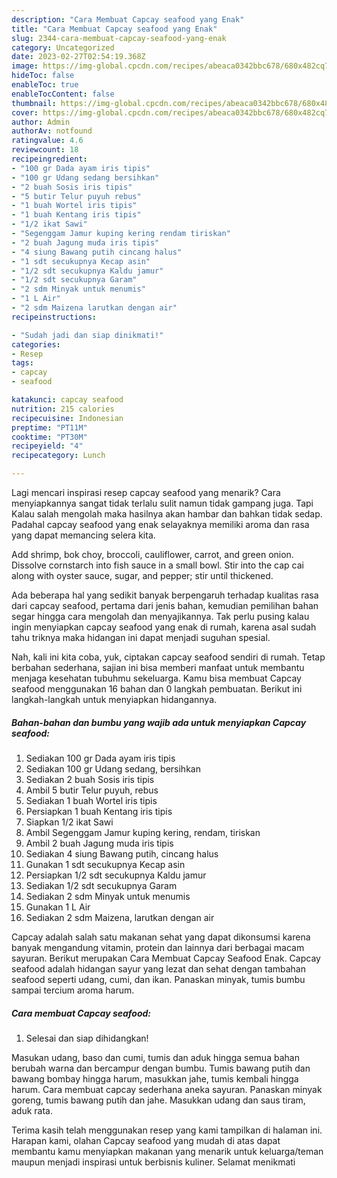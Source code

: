 ```yaml
---
description: "Cara Membuat Capcay seafood yang Enak"
title: "Cara Membuat Capcay seafood yang Enak"
slug: 2344-cara-membuat-capcay-seafood-yang-enak
category: Uncategorized
date: 2023-02-27T02:54:19.368Z
image: https://img-global.cpcdn.com/recipes/abeaca0342bbc678/680x482cq70/capcay-seafood-foto-resep-utama.jpg
hideToc: false
enableToc: true
enableTocContent: false
thumbnail: https://img-global.cpcdn.com/recipes/abeaca0342bbc678/680x482cq70/capcay-seafood-foto-resep-utama.jpg
cover: https://img-global.cpcdn.com/recipes/abeaca0342bbc678/680x482cq70/capcay-seafood-foto-resep-utama.jpg
author: Admin
authorAv: notfound
ratingvalue: 4.6
reviewcount: 18
recipeingredient:
- "100 gr Dada ayam iris tipis"
- "100 gr Udang sedang bersihkan"
- "2 buah Sosis iris tipis"
- "5 butir Telur puyuh rebus"
- "1 buah Wortel iris tipis"
- "1 buah Kentang iris tipis"
- "1/2 ikat Sawi"
- "Segenggam Jamur kuping kering rendam tiriskan"
- "2 buah Jagung muda iris tipis"
- "4 siung Bawang putih cincang halus"
- "1 sdt secukupnya Kecap asin"
- "1/2 sdt secukupnya Kaldu jamur"
- "1/2 sdt secukupnya Garam"
- "2 sdm Minyak untuk menumis"
- "1 L Air"
- "2 sdm Maizena larutkan dengan air"
recipeinstructions:

- "Sudah jadi dan siap dinikmati!"
categories:
- Resep
tags:
- capcay
- seafood

katakunci: capcay seafood 
nutrition: 215 calories
recipecuisine: Indonesian
preptime: "PT11M"
cooktime: "PT30M"
recipeyield: "4"
recipecategory: Lunch

---
```



Lagi mencari inspirasi resep capcay seafood yang menarik? Cara menyiapkannya sangat tidak terlalu sulit namun tidak gampang juga. Tapi Kalau salah mengolah maka hasilnya akan hambar dan bahkan tidak sedap. Padahal capcay seafood yang enak selayaknya memiliki aroma dan rasa yang dapat memancing selera kita.


Add shrimp, bok choy, broccoli, cauliflower, carrot, and green onion. Dissolve cornstarch into fish sauce in a small bowl. Stir into the cap cai along with oyster sauce, sugar, and pepper; stir until thickened.

Ada beberapa hal yang sedikit banyak berpengaruh terhadap kualitas rasa dari capcay seafood, pertama dari jenis bahan, kemudian pemilihan bahan segar hingga cara mengolah dan menyajikannya. Tak perlu pusing kalau ingin menyiapkan capcay seafood yang enak di rumah, karena asal sudah tahu triknya maka hidangan ini dapat menjadi suguhan spesial.


Nah, kali ini kita coba, yuk, ciptakan capcay seafood sendiri di rumah. Tetap berbahan sederhana, sajian ini bisa memberi manfaat untuk membantu menjaga kesehatan tubuhmu sekeluarga. Kamu bisa membuat Capcay seafood menggunakan 16 bahan dan 0 langkah pembuatan. Berikut ini langkah-langkah untuk menyiapkan hidangannya.

<!--inarticleads1-->

##### Bahan-bahan dan bumbu yang wajib ada untuk menyiapkan Capcay seafood:

1. Sediakan 100 gr Dada ayam iris tipis
1. Sediakan 100 gr Udang sedang, bersihkan
1. Sediakan 2 buah Sosis iris tipis
1. Ambil 5 butir Telur puyuh, rebus
1. Sediakan 1 buah Wortel iris tipis
1. Persiapkan 1 buah Kentang iris tipis
1. Siapkan 1/2 ikat Sawi
1. Ambil Segenggam Jamur kuping kering, rendam, tiriskan
1. Ambil 2 buah Jagung muda iris tipis
1. Sediakan 4 siung Bawang putih, cincang halus
1. Gunakan 1 sdt secukupnya Kecap asin
1. Persiapkan 1/2 sdt secukupnya Kaldu jamur
1. Sediakan 1/2 sdt secukupnya Garam
1. Sediakan 2 sdm Minyak untuk menumis
1. Gunakan 1 L Air
1. Sediakan 2 sdm Maizena, larutkan dengan air


Capcay adalah salah satu makanan sehat yang dapat dikonsumsi karena banyak mengandung vitamin, protein dan lainnya dari berbagai macam sayuran. Berikut merupakan Cara Membuat Capcay Seafood Enak. Capcay seafood adalah hidangan sayur yang lezat dan sehat dengan tambahan seafood seperti udang, cumi, dan ikan. Panaskan minyak, tumis bumbu sampai tercium aroma harum. 

<!--inarticleads2-->

##### Cara membuat Capcay seafood:


1. Selesai dan siap dihidangkan!

Masukan udang, baso dan cumi, tumis dan aduk hingga semua bahan berubah warna dan bercampur dengan bumbu. Tumis bawang putih dan bawang bombay hingga harum, masukkan jahe, tumis kembali hingga harum. Cara membuat capcay sederhana aneka sayuran. Panaskan minyak goreng, tumis bawang putih dan jahe. Masukkan udang dan saus tiram, aduk rata. 

Terima kasih telah menggunakan resep yang kami tampilkan di halaman ini. Harapan kami, olahan Capcay seafood yang mudah di atas dapat membantu kamu menyiapkan makanan yang menarik untuk keluarga/teman maupun menjadi inspirasi untuk berbisnis kuliner. Selamat menikmati
